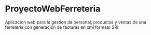 # ProyectoWebFerreteria
 Aplicacion web para la gestion de personal, productos y ventas de una ferretería con generación de facturas en xml formato SRI 
